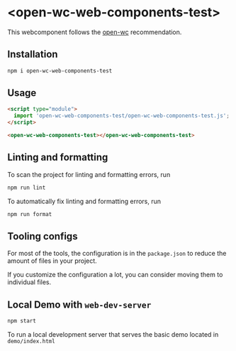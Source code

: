# \<open-wc-web-components-test>

This webcomponent follows the [open-wc](https://github.com/open-wc/open-wc) recommendation.

## Installation

```bash
npm i open-wc-web-components-test
```

## Usage

```html
<script type="module">
  import 'open-wc-web-components-test/open-wc-web-components-test.js';
</script>

<open-wc-web-components-test></open-wc-web-components-test>
```

## Linting and formatting

To scan the project for linting and formatting errors, run

```bash
npm run lint
```

To automatically fix linting and formatting errors, run

```bash
npm run format
```


## Tooling configs

For most of the tools, the configuration is in the `package.json` to reduce the amount of files in your project.

If you customize the configuration a lot, you can consider moving them to individual files.

## Local Demo with `web-dev-server`

```bash
npm start
```

To run a local development server that serves the basic demo located in `demo/index.html`
